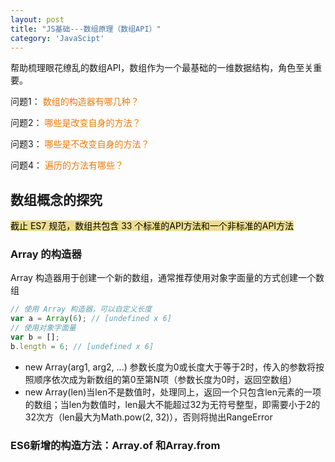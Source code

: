 ```yaml
---
layout: post
title: "JS基础---数组原理（数组API）"
category: 'JavaScipt'
---
```


帮助梳理眼花缭乱的数组API，数组作为一个最基础的一维数据结构，角色至关重要。

问题1：
<font style="color: #ec7907;">数组的构造器有哪几种？</font>

问题2：
<font style="color: #ec7907;">哪些是改变自身的方法？</font>

问题3：
<font style="color: #ec7907;">哪些是不改变自身的方法？</font>

问题4：
<font style="color: #ec7907;">遍历的方法有哪些？</font>

## 数组概念的探究

<mark style="background: #e1c94799;">截止 ES7 规范，数组共包含 33 个标准的API方法和一个非标准的API方法</mark>

### Array 的构造器

Array 构造器用于创建一个新的数组，通常推荐使用对象字面量的方式创建一个数组

```javascript
// 使用 Array 构造器，可以自定义长度
var a = Array(6); // [undefined x 6]
// 使用对象字面量
var b = [];
b.length = 6; // [undefined x 6]
```

* new Array(arg1, arg2, ...) 参数长度为0或长度大于等于2时，传入的参数将按照顺序依次成为新数组的第0至第N项（参数长度为0时，返回空数组）
* new Array(len)当len不是数值时，处理同上，返回一个只包含len元素的一项的数组；当len为数值时，len最大不能超过32为无符号整型，即需要小于2的32次方（len最大为Math.pow(2, 32)），否则将抛出RangeError

### ES6新增的构造方法：Array.of 和Array.from